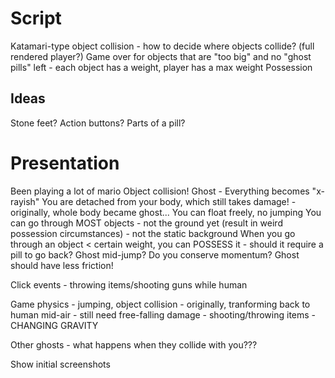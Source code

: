 Script
=========

Katamari-type object collision
	- how to decide where objects collide? (full rendered player?)
Game over for objects that are "too big" and no "ghost pills" left
	- each object has a weight, player has a max weight
Possession




Ideas
--------
Stone feet?
Action buttons?
Parts of a pill?


Presentation
=============
Been playing a lot of mario
Object collision!
Ghost - 
	Everything becomes "x-rayish"
	You are detached from your body, which still takes damage!
		-originally, whole body became ghost...
	You can float freely, no jumping
	You can go through MOST objects
		- not the ground yet (result in weird possession circumstances)
		- not the static background
	When you go through an object < certain weight, you can POSSESS it
		- should it require a pill to go back?
	Ghost mid-jump? Do you conserve momentum?
	Ghost should have less friction!

Click events
	- throwing items/shooting guns while human

Game physics
	- jumping, object collision
	- originally, tranforming back to human mid-air
	- still need free-falling damage
	- shooting/throwing items
	- CHANGING GRAVITY



Other ghosts
	- what happens when they collide with you???


Show initial screenshots

